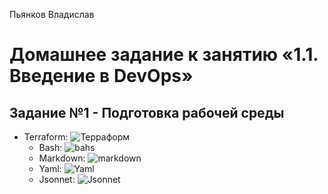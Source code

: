 Пьянков Владислав
# Домашнее задание к занятию «1.1. Введение в DevOps»
## Задание №1 - Подготовка рабочей среды
- Terraform: ![Терраформ](img/terraform.png)
    - Bash: ![bahs](img/bash.png)
    - Markdown: ![markdown](img/markdown.png)
    - Yaml: ![Yaml](img/yaml.png)
    - Jsonnet: ![Jsonnet](img/jsonnet.png)

